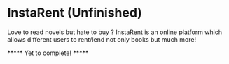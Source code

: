 # InstaRent (Unfinished)

Love to read novels but hate to buy ? InstaRent is an online platform which allows different users to rent/lend not only books but much more! 

***** Yet to complete! *****
